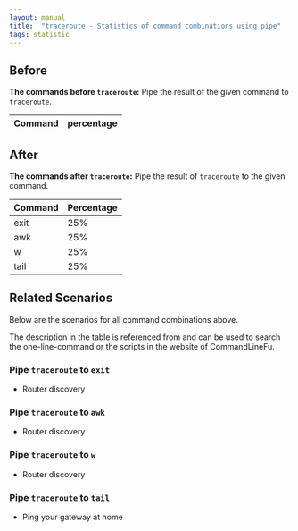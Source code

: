 ```yaml
---
layout: manual
title:  "traceroute - Statistics of command combinations using pipe"
tags: statistic
---
```


## Before

__The commands before `traceroute`:__ Pipe the result of the given command to `traceroute`.

| Command | percentage |
|--------|--------|



## After

__The commands after `traceroute`:__ Pipe the result of `traceroute` to the given command.

| Command | Percentage | 
|-------|--------|
| exit | 25% |
| awk | 25% |
| w | 25% |
| tail | 25% |



## Related Scenarios

Below are the scenarios for all command combinations above.

The description in the table is referenced from and can be used to search the one-line-command or the scripts in the website of CommandLineFu.




### Pipe `traceroute` to `exit`

- Router discovery

            
### Pipe `traceroute` to `awk`

- Router discovery

            
### Pipe `traceroute` to `w`

- Router discovery

            
### Pipe `traceroute` to `tail`

- Ping your gateway at home

            
